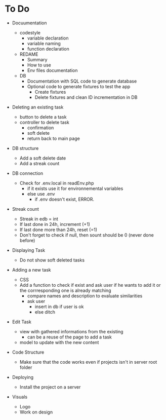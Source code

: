 # To Do

+ Docuumentation
	+ codestyle
		+ variable declaration
		+ variable naming
		+ function declaration
	+ REDAME
		+ Summary
		+ How to use
		+ Env files documentation
	+ DB
		+ Documentation with SQL code to generate database
		+ Optional code to generate fixtures to test the app
			+ Create fixtures
			+ Delete fixtures and clean ID incrementation in DB

+ Deleting an existing task
	+ button to delete a task
	+ controller to delete task
		+ confirmation
		+ soft delete
		+ return back to main page

+ DB structure
	+ Add a soft delete date
	+ Add a streak count

+ DB connection
	+ Check for .env.local in readEnv.php
		+ if it exists use it for environnemental variables
		+ else use .env
			+ if .env doesn't exist, ERROR.

+ Streak count
	+ Streak in edb = int
	+ If last done in 24h, increment (+1)
	+ If last done more than 24h, reset (=1)
	+ Don't forget to check if null, then sount should be 0 (never done before)

+ Displaying Task
	+ Do not show soft deleted tasks

+ Adding a new task
	+ CSS
	+ Add a function to check if exist and ask user if he wants to add it or the corrresponding one is already matching
		+ compare names and description to evaluate similarities
		+ ask user
			+ insert in db if user is ok
			+ else ditch

+ Edit Task
	+ view with gathered informations from the existing
		+ can be a reuse of the page to add a task
	+ model to update with the new content

+ Code Structure
	+ Make sure that the code works even if projects isn't in server root folder

+ Deploying
	+ Install the project on a server

+ Visuals
	+ Logo
	+ Work on design